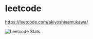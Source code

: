 # leetcode

https://leetcode.com/akiyoshisamukawa/

![Leetcode Stats](https://leetcard.jacoblin.cool/akiyoshisamukawa?theme=unicorn)
